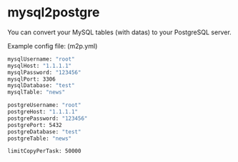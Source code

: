 # mysql2postgre
You can convert your MySQL tables (with datas) to your PostgreSQL server.

Example config file: (m2p.yml)

```bash
mysqlUsername: "root"
mysqlHost: "1.1.1.1"
mysqlPassword: "123456"
mysqlPort: 3306
mysqlDatabase: "test"
mysqlTable: "news"

postgreUsername: "root"
postgreHost: "1.1.1.1"
postgrePassword: "123456"
postgrePort: 5432
postgreDatabase: "test"
postgreTable: "news"

limitCopyPerTask: 50000 
```

